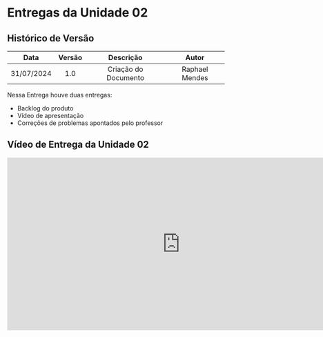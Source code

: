 # Entregas da Unidade 02

##  Histórico de Versão

|  **Data**  | **Versão** |    **Descrição**     |   **Autor**    |
| :--------: | :--------: | :------------------: | :------------: |
| 31/07/2024 |    1.0     | Criação do Documento | Raphael Mendes |

Nessa Entrega houve duas entregas:
- Backlog do produto
- Vídeo de apresentação
- Correções de problemas apontados pelo professor

## Vídeo de Entrega da Unidade 02

<iframe width="800" height="400" src="https://www.youtube.com/embed/dr2ET5cQj1Y?si=rl7iLimH9yw5uVVq" title="YouTube video player" frameborder="0" allow="accelerometer; autoplay; clipboard-write; encrypted-media; gyroscope; picture-in-picture; web-share" referrerpolicy="strict-origin-when-cross-origin" allowfullscreen></iframe>

